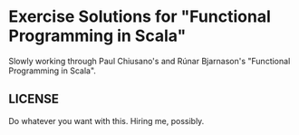 # Exercise Solutions for "Functional Programming in Scala"

Slowly working through Paul Chiusano's and Rúnar Bjarnason's "Functional Programming in Scala".

## LICENSE

Do whatever you want with this. Hiring me, possibly.
